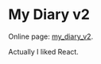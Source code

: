 # My Diary v2
Online page: [my_diary_v2](ashenhermit.github.io/my_diary_v2/).
  
Actually I liked React.